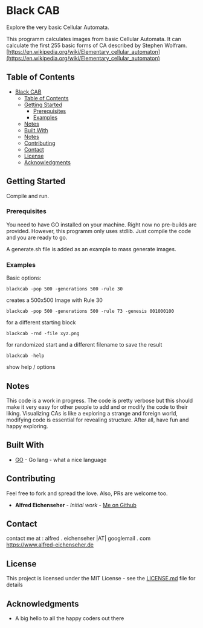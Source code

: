 # Black CAB
Explore the very basic Cellular Automata.

This programm calculates images from basic Cellular Automata. It can calculate the first 255 basic forms of CA described by Stephen Wolfram. 
[https://en.wikipedia.org/wiki/Elementary_cellular_automaton](https://en.wikipedia.org/wiki/Elementary_cellular_automaton) 

## Table of Contents
- [Black CAB](#black-cab)
  * [Table of Contents](#table-of-contents)
  * [Getting Started](#getting-started)
    + [Prerequisites](#prerequisites)
    + [Examples](#examples)
  * [Notes](#notes)
  * [Built With](#built-with)
  * [Notes](#notes-1)
  * [Contributing](#contributing)
  * [Contact](#contact)
  * [License](#license)
  * [Acknowledgments](#acknowledgments)


## Getting Started
Compile and run. 

### Prerequisites

You need to have GO installed on your machine. Right now no pre-builds are provided. However, this programm only uses stdlib. Just compile the code and you are ready to go. 

A generate.sh file is added as an example to mass generate images. 

### Examples

Basic options:

```
blackcab -pop 500 -generations 500 -rule 30
```
creates a 500x500 Image with Rule 30
```
blackcab -pop 500 -generations 500 -rule 73 -genesis 001000100
```
for a different starting block
```
blackcab -rnd -file xyz.png
```
for randomized start and a different filename to save the result

```
blackcab -help
```
show help / options 

## Notes
This code is a work in progress. The code is pretty verbose but this should make it very easy for other people to add and or modify the code to their liking. Visualizing CAs is like a exploring a strange and foreign world, modifying code is essential for revealing structure. After all, have fun and happy exploring.   

## Built With

* [GO](https://golang.org/) - Go lang - what a nice language

## Contributing

Feel free to fork and spread the love. Also, PRs are welcome too.

* **Alfred Eichenseher** - *Initial work* - [Me on Github](https://github.com/zweifuchs)

## Contact
contact me at :
alfred . eichenseher |AT| googlemail . com 
https://www.alfred-eichenseher.de

## License

This project is licensed under the MIT License - see the [LICENSE.md](LICENSE.md) file for details

## Acknowledgments

* A big hello to all the happy coders out there